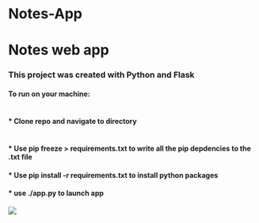 # Notes-App

<h1> Notes web app </h1>

<h3> This project was created with Python and Flask </h3>
<h4> To run on your machine:</h4>
<div><h4 style="display: inline-block"> * Clone repo and navigate to directory </h4>
<h4> * Use pip freeze > requirements.txt to write all the pip depdencies to  the .txt file</h4>
<h4> * Use pip install -r requirements.txt to install python packages </h4>
<h4> * use ./app.py to launch app </h4>

<img src="https://user-images.githubusercontent.com/52264361/158041323-54e0b54d-7b58-466c-b2fc-d0ac32a669b5.PNG">
